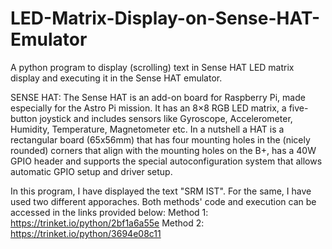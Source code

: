 # LED-Matrix-Display-on-Sense-HAT-Emulator
A python program to display (scrolling) text in Sense HAT LED matrix display and executing it in the Sense HAT emulator. 

SENSE HAT:
The Sense HAT is an add-on board for Raspberry Pi, made especially for the Astro Pi mission. It has an 8×8 RGB LED matrix, a five-button joystick and includes sensors like Gyroscope, Accelerometer, Humidity, Temperature, Magnetometer etc.
     	In a nutshell a HAT is a rectangular board (65x56mm) that has four mounting holes in the (nicely rounded) corners that align with the mounting holes on the B+, has a 40W GPIO header and supports the special autoconfiguration system that allows automatic GPIO setup and driver setup.

In this program, I have displayed the text "SRM IST".
For the same, I have used two different apporaches. Both methods' code and execution can be accessed in the links provided below:
Method 1: https://trinket.io/python/2bf1a6a55e
Method 2: https://trinket.io/python/3694e08c11
